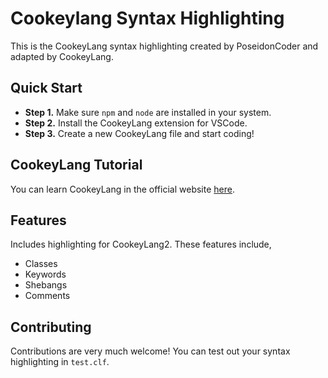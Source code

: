 # Cookeylang Syntax Highlighting
This is the CookeyLang syntax highlighting created by PoseidonCoder and adapted by CookeyLang.

## Quick Start
* **Step 1.** Make sure `npm` and `node` are installed in your system.
* **Step 2.** Install the CookeyLang extension for VSCode.
* **Step 3.** Create a new CookeyLang file and start coding!

## CookeyLang Tutorial
You can learn CookeyLang in the official website [here](https://cookeylangteam.repl.co/).

## Features
Includes highlighting for CookeyLang2. These features include,
- Classes
- Keywords
- Shebangs
- Comments

## Contributing
Contributions are very much welcome! You can test out your syntax highlighting in `test.clf`.
